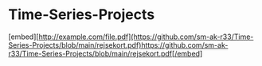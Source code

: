 # Time-Series-Projects
[embed][http://example.com/file.pdf](https://github.com/sm-ak-r33/Time-Series-Projects/blob/main/rejsekort.pdf)https://github.com/sm-ak-r33/Time-Series-Projects/blob/main/rejsekort.pdf[/embed] 

